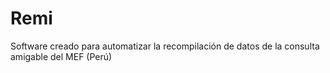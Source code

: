 # Remi

Software creado para automatizar la recompilación de datos de la consulta amigable del MEF (Perú)